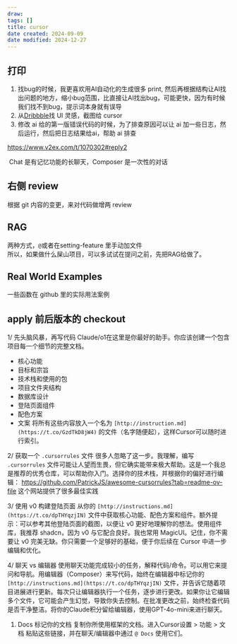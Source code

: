 ```yaml
---
draw:
tags: []
title: cursor
date created: 2024-09-09
date modified: 2024-12-27
---
```


## 打印

1. 找bug的时候，我更喜欢用AI自动化的生成很多 print, 然后再根据结构让AI找出问题的地方，缩小bug范围，比直接让AI找出bug，可能更快，因为有时候我们找不到bug，提示词本身就有误导
2. 从[Dribbble](Dribbble.md)找 UI 灵感，截图给 cursor
3. 修改 ai 给的第一版错误代码的时候，为了排查原因可以让 ai 加一些日志，然后运行，然后把日志结果给ai，帮助 ai 排查

https://www.v2ex.com/t/1070302#reply2

 Chat 是有记忆功能的长聊天，Composer 是一次性的对话

## 右侧 review

根据 git 内容的变更，来对代码做增两 review

## RAG

两种方式，`@`或者在setting-feature 里手动加文件  
所以，如果做什么屎山项目，可以多试试在提问之前，先把RAG给做了。

## Real World Examples

一些函数在 github 里的实际用法案例

## apply 前后版本的 checkout

1/ 先头脑风暴，再写代码 Claude/o1在这里是你最好的助手。你应该创建一个包含项目每一个细节的完整文档。

- 核心功能
- 目标和宗旨
- 技术栈和使用的包
- 项目文件夹结构
- 数据库设计
- 登陆页面组件
- 配色方案
- 文案 将所有这些内容放入一个名为 `[http://instruction.md](https://t.co/GzdTkD8jW4)` 的文件（名字随便起），这样Cursor可以随时进行索引。

2/ 获取一个 `.cursorrules` 文件 很多人忽略了这一步。我理解，编写 `.cursorrules` 文件可能让人望而生畏，但它确实能带来极大帮助。这是一个我总是推荐的优秀仓库，可以帮助你入门。选择你的技术栈，并根据你的偏好进行编辑：
https://github.com/PatrickJS/awesome-cursorrules?tab=readme-ov-file 这个网站提供了很多最佳实践

3/ 使用 v0 构建登陆页面 从你的 `[http://instructions.md](https://t.co/dpTHYqzjIN)` 文件中获取核心功能、配色方案和组件。额外提示：可以参考其他登陆页面的截图，以便让 v0 更好地理解你的想法。使用组件库，我推荐 shadcn，因为 v0 与它配合良好。我也常用 MagicUI。记住，你不需要让 v0 完美无缺。你只需要一个足够好的基础，便于你后续在 Cursor 中进一步编辑和优化。

4/ 聊天 vs 编辑器 使用聊天功能完成较小的任务，解释代码/命令。可以用它来提问和导航。用编辑器（Composer）来写代码，始终在编辑器中标记你的 `[http://instructions.md](https://t.co/dpTHYqzjIN)` 文件，并告诉它随着项目进展进行更新。每次只让编辑器执行一个任务，逐步进行更改。如果你让它编辑多个文件，它可能会产生幻觉，导致你失去控制。在批准更改之前，始终检查代码是否干净整洁。将你的Claude积分留给编辑器，使用GPT-4o-mini来进行聊天。

1. Docs 标记你的文档 复制你所使用框架的文档。进入Cursor设置 > 功能 > 文档 粘贴这些链接，并在聊天/编辑器中通过 `@ Docs` 使用它们。
